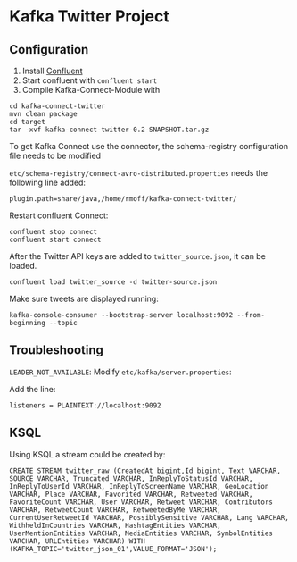 # Kafka Twitter Project

## Configuration

1. Install [Confluent](http://confluent.io)
2. Start confluent with `confluent start`
3. Compile Kafka-Connect-Module with 

```
cd kafka-connect-twitter 
mvn clean package
cd target
tar -xvf kafka-connect-twitter-0.2-SNAPSHOT.tar.gz
```
To get Kafka Connect use the connector, the schema-registry configuration file needs to be modified

`etc/schema-registry/connect-avro-distributed.properties` needs the following line added: 

`plugin.path=share/java,/home/rmoff/kafka-connect-twitter/`

Restart confluent Connect:

```
confluent stop connect
confluent start connect
```

After the Twitter API keys are added to `twitter_source.json`, it can be loaded.

```
confluent load twitter_source -d twitter-source.json
```

Make sure tweets are displayed running:

```
kafka-console-consumer --bootstrap-server localhost:9092 --from-beginning --topic
```

## Troubleshooting

`LEADER_NOT_AVAILABLE`:
Modify `etc/kafka/server.properties`:

Add the line:

```
listeners = PLAINTEXT://localhost:9092
```

## KSQL

Using KSQL a stream could be created by:

```
CREATE STREAM twitter_raw (CreatedAt bigint,Id bigint, Text VARCHAR, SOURCE VARCHAR, Truncated VARCHAR, InReplyToStatusId VARCHAR, InReplyToUserId VARCHAR, InReplyToScreenName VARCHAR, GeoLocation VARCHAR, Place VARCHAR, Favorited VARCHAR, Retweeted VARCHAR, FavoriteCount VARCHAR, User VARCHAR, Retweet VARCHAR, Contributors VARCHAR, RetweetCount VARCHAR, RetweetedByMe VARCHAR, CurrentUserRetweetId VARCHAR, PossiblySensitive VARCHAR, Lang VARCHAR, WithheldInCountries VARCHAR, HashtagEntities VARCHAR, UserMentionEntities VARCHAR, MediaEntities VARCHAR, SymbolEntities VARCHAR, URLEntities VARCHAR) WITH (KAFKA_TOPIC='twitter_json_01',VALUE_FORMAT='JSON');
```



